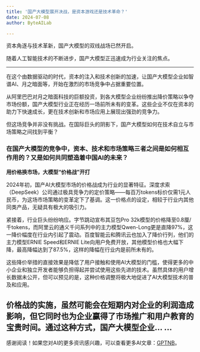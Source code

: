 ```yaml
---
title: '国产大模型展开决战，是资本游戏还是技术革命？'
date: 2024-07-08
author: ByteAILab

---
```


资本角逐与技术革新，国产大模型的双线战场已然开启。

随着人工智能技术的不断进步，国产大模型正迅速成为行业关注的焦点。

---
在这个由数据驱动的时代，资本的注入和技术创新的加速，让国产大模型企业如智谱AI、月之暗面等，开始在激烈的市场竞争中占据重要位置。

从阿里巴巴对月之暗面科技的巨额投资，到各大模型企业纷纷推出降价策略以争夺市场份额，国产大模型行业正在经历一场前所未有的变革。这些企业不仅在资本的助力下快速成长，更在技术创新和市场应用上展现出强劲的竞争力。

但这场竞争并非没有挑战。在国际巨头的阴影下，国产大模型如何在技术自立与市场策略之间找到平衡？

### 在国产大模型的竞争中，资本、技术和市场策略三者之间是如何相互作用的？又是如何共同塑造着中国AI的未来？

**用价格换市场，大模型“价格战”开打**

2024年初，国产AI大模型市场的价格战成为行业的显著特征。深度求索（DeepSeek）公司通过极具竞争力的定价策略——每百万tokens标价仅需1元人民币，为这场市场策略的变革定下了基调。这一价格点的设定，相较于行业内其他同类产品，无疑具有极大的吸引力。

紧接着，行业巨头纷纷响应。字节跳动宣布其豆包Pro 32k模型的价格降至0.8厘/千tokens，而阿里云的通义千问系列中的主力模型Qwen-Long更是直降97%，这一降价幅度在行业内引起了震动。百度智能云和腾讯云也加入了降价行列，他们的主力模型ERNIE Speed和ERNIE Lite向用户免费开放，其他模型价格也大幅下降，最高降幅达到了87.5%，这样的降幅在行业内是前所未有的。

这些降价举措的直接效果是降低了用户接触和使用AI大模型的门槛，使得更多的中小企业和独立开发者能够负担得起并尝试使用这些先进的技术。虽然具体的用户增长数据未公开，但可以预见的是，这种价格调整将极大地促进了AI大模型技术的普及和应用。

价格战的实施，虽然可能会在短期内对企业的利润造成影响，但它同时也为企业赢得了市场推广和用户教育的宝贵时间。通过这种方式，国产大模型企业...
...
---
感谢阅读！如果您对AI的更多资讯感兴趣，可以查看更多AI文章：[GPTNB](https://gptnb.com)。